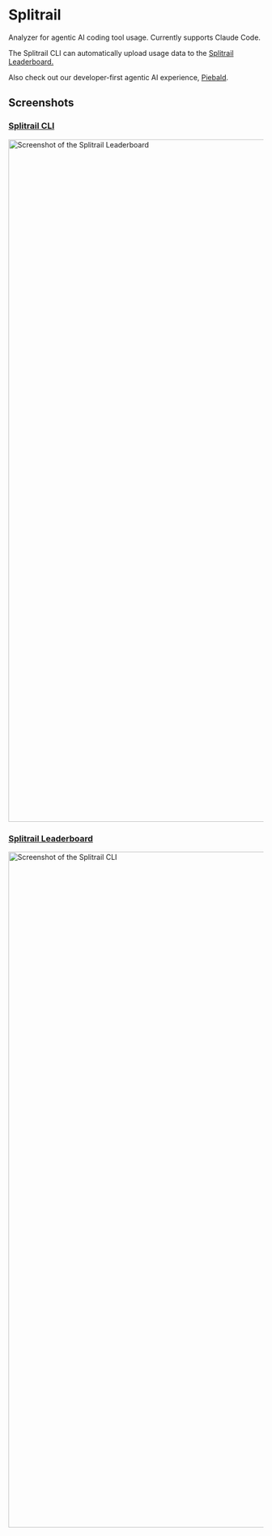 # Splitrail

Analyzer for agentic AI coding tool usage.  Currently supports Claude Code.

The Splitrail CLI can automatically upload usage data to the [Splitrail Leaderboard.](https://splitrail.dev/leaderboard)

Also check out our developer-first agentic AI experience, [Piebald](https://piebald.ai/).

## Screenshots

### [Splitrail CLI](https://splitrail.dev)
<img width="1534" height="1347" alt="Screenshot of the Splitrail Leaderboard" src="https://github.com/user-attachments/assets/15c3c82d-8674-4199-8e09-6d5dbf07c3b4" />

### [Splitrail Leaderboard](https://splitrail.dev/leaderboard)
<img width="2560" height="1334" alt="Screenshot of the Splitrail CLI" src="https://github.com/user-attachments/assets/f3bf0195-7be0-416a-8f8a-0c8eb8519461" />
